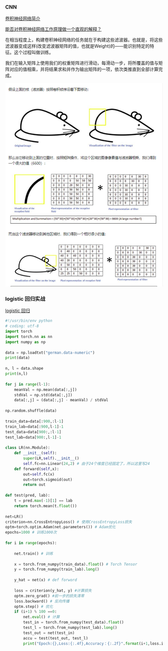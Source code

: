 ### CNN

[卷积神经网络简介](https://github.com/zergtant/pytorch-handbook/blob/master/chapter2/2.4-cnn.ipynb)

[能否对卷积神经网络工作原理做一个直观的解释？](https://www.zhihu.com/question/39022858)

在相当程度上，构建卷积神经网络的任务就在于构建这些滤波器。也就是，将这些滤波器变成这样(改变滤波器矩阵的值，也就是Weight)的——能识别特定的特征。这个过程叫做训练。

我们在输入矩阵上使用我们的权重矩阵进行滑动，每滑动一步，将所覆盖的值与矩阵对应的值相乘，并将结果求和并作为输出矩阵的一项，依次类推直到全部计算完成。

![](Images/何为卷积.png)

### logistic 回归实战
[logistic 回归](https://github.com/zergtant/pytorch-handbook/blob/master/chapter3/3.1-logistic-regression.ipynb)

```python
#!/usr/bin/env python
# coding: utf-8
import torch
import torch.nn as nn
import numpy as np

data = np.loadtxt("german.data-numeric")
print(data)

n, l = data.shape
print(n,l)

for j in range(l-1):
    meanVal = np.mean(data[:,j])
    stdVal = np.std(data[:,j])
    data[:,j] = (data[:,j] - meanVal) / stdVal

np.random.shuffle(data)

train_data=data[:900,:l-1]
train_lab=data[:900,l-1]-1
test_data=data[900:,:l-1]
test_lab=data[900:,l-1]-1

class LR(nn.Module):
    def __init__(self):
        super(LR,self).__init__()
        self.fc=nn.Linear(24,2) # 由于24个维度已经固定了，所以这里写24
    def forward(self,x):
        out=self.fc(x)
        out=torch.sigmoid(out)
        return out

def test(pred, lab):
    t = pred.max(-1)[1] == lab
    return torch.mean(t.float())

net=LR() 
criterion=nn.CrossEntropyLoss() # 使用CrossEntropyLoss损失
optm=torch.optim.Adam(net.parameters()) # Adam优化
epochs=1000 # 训练1000次

for i in range(epochs):
    
    net.train() # 训练
    
    x = torch.from_numpy(train_data).float() # Torch Tensor
    y = torch.from_numpy(train_lab).long()
    
    y_hat = net(x) # def forword
    
    loss = criterion(y_hat, y) #计算损失
    optm.zero_grad() #前一步的损失清零
    loss.backward() # 反向传播
    optm.step() # 优化
    if (i+1) % 100 ==0:
        net.eval() # 计算
        test_in = torch.from_numpy(test_data).float()
        test_l = torch.from_numpy(test_lab).long()
        test_out = net(test_in)
        accu = test(test_out, test_l)
        print("Epoch:{},Loss:{:.4f},Accuracy：{:.2f}".format(i+1,loss.item(),accu))

```